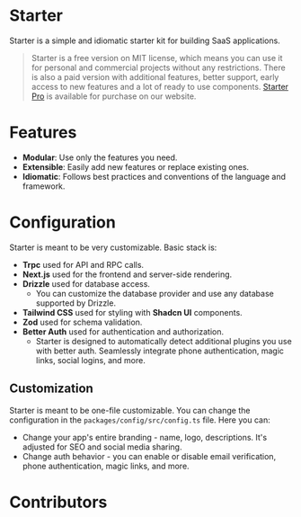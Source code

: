 # Starter

Starter is a simple and idiomatic starter kit for building SaaS applications.

> Starter is a free version on MIT license, which means you can use it for personal and commercial projects without any restrictions.
> There is also a paid version with additional features, better support, early access to new features and a lot of ready to use components. [Starter Pro](https://starter.harvide.com/pro) is available for purchase on our website.

# Features

- **Modular**: Use only the features you need.
- **Extensible**: Easily add new features or replace existing ones.
- **Idiomatic**: Follows best practices and conventions of the language and framework.

# Configuration

Starter is meant to be very customizable. Basic stack is:
- **Trpc** used for API and RPC calls.
- **Next.js** used for the frontend and server-side rendering.
- **Drizzle** used for database access.
  * You can customize the database provider and use any database supported by Drizzle.
- **Tailwind CSS** used for styling with **Shadcn UI** components.
- **Zod** used for schema validation.
- **Better Auth** used for authentication and authorization.
  * Starter is designed to automatically detect additional plugins you use with better auth. Seamlessly integrate phone authentication, magic links, social logins, and more.

## Customization
Starter is meant to be one-file customizable. You can change the configuration in the `packages/config/src/config.ts` file. Here you can:
- Change your app's entire branding - name, logo, descriptions. It's adjusted for SEO and social media sharing.
- Change auth behavior - you can enable or disable email verification, phone authentication, magic links, and more.


# Contributors

